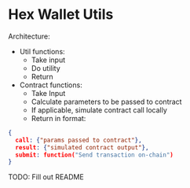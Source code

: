 # Hex Wallet Utils

Architecture:
- Util functions:
  - Take input
  - Do utility
  - Return
- Contract functions:
  - Take Input
  - Calculate parameters to be passed to contract
  - If applicable, simulate contract call locally
  - Return in format:
```json
{
  call: {"params passed to contract"},
  result: {"simulated contract output"},
  submit: function("Send transaction on-chain")
}
```

TODO: Fill out README